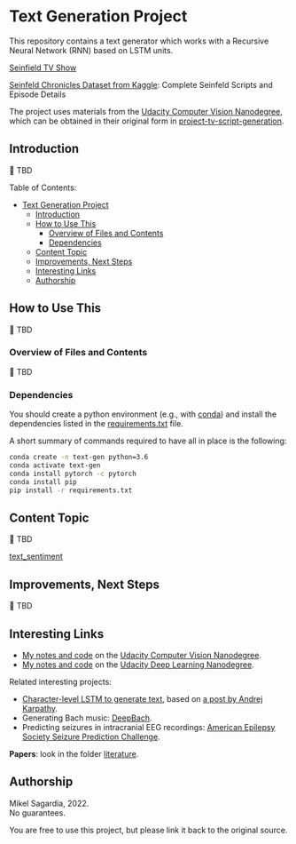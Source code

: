 # Text Generation Project

This repository contains a text generator which works with a Recursive Neural Network (RNN) based on LSTM units.

[Seinfield TV Show](https://en.wikipedia.org/wiki/Seinfeld)

[Seinfeld Chronicles Dataset from Kaggle](https://www.kaggle.com/datasets/thec03u5/seinfeld-chronicles): Complete Seinfeld Scripts and Episode Details


The project uses materials from the [Udacity Computer Vision Nanodegree](https://www.udacity.com/course/computer-vision-nanodegree--nd891), which can be obtained in their original form in [project-tv-script-generation](https://github.com/mxagar/deep-learning-v2-pytorch/tree/master/project-tv-script-generation).

## Introduction

:construction: TBD

Table of Contents:

- [Text Generation Project](#text-generation-project)
  - [Introduction](#introduction)
  - [How to Use This](#how-to-use-this)
    - [Overview of Files and Contents](#overview-of-files-and-contents)
    - [Dependencies](#dependencies)
  - [Content Topic](#content-topic)
  - [Improvements, Next Steps](#improvements-next-steps)
  - [Interesting Links](#interesting-links)
  - [Authorship](#authorship)

## How to Use This

:construction: TBD

### Overview of Files and Contents

:construction: TBD

### Dependencies

You should create a python environment (e.g., with [conda](https://docs.conda.io/en/latest/)) and install the dependencies listed in the [requirements.txt](requirements.txt) file.

A short summary of commands required to have all in place is the following:

```bash
conda create -n text-gen python=3.6
conda activate text-gen
conda install pytorch -c pytorch 
conda install pip
pip install -r requirements.txt
```

## Content Topic

:construction: TBD

[text_sentiment](https://github.com/mxagar/text_sentiment)

## Improvements, Next Steps

:construction: TBD

## Interesting Links

- [My notes and code](https://github.com/mxagar/computer_vision_udacity) on the [Udacity Computer Vision Nanodegree](https://www.udacity.com/course/computer-vision-nanodegree--nd891).
- [My notes and code](https://github.com/mxagar/deep_learning_udacity) on the [Udacity Deep Learning Nanodegree](https://www.udacity.com/course/deep-learning-nanodegree--nd101).

Related interesting projects:

- [Character-level LSTM to generate text](https://github.com/mxagar/CVND_Exercises/blob/master/2_4_LSTMs/3_1.Chararacter-Level%20RNN%2C%20Exercise.ipynb), based on [a post by Andrej Karpathy](http://karpathy.github.io/2015/05/21/rnn-effectiveness/).
- Generating Bach music: [DeepBach](https://arxiv.org/pdf/1612.01010.pdf).
- Predicting seizures in intracranial EEG recordings: [American Epilepsy Society Seizure Prediction Challenge](https://www.kaggle.com/c/seizure-prediction).

**Papers**: look in the folder [literature](literature/literature.txt).

## Authorship

Mikel Sagardia, 2022.  
No guarantees.

You are free to use this project, but please link it back to the original source.
